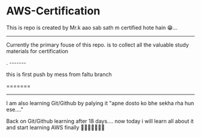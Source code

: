 # AWS-Certification
This is repo is created by Mr.k
aao sab sath m certified hote hain 😁...

-------
<p>Currently the primary fouse of this repo. is to collect all the valuable study materials for certification</p>.
-------
<p>this is first push by mess from  faltu branch </p>
=======

----------
<p>I am also learning Git/Github by palying it "apne dosto ko bhe sekha rha hun ese...."

Back on Git/Github learning after 18 days.... now today i will learn all about it and start learning AWS finally
🤗😎😎💯🤩🤩🤩</p>


